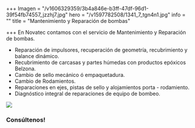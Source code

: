 +++
Imagen = "/v1606329359/3b4a846e-b3ff-47df-96d1-39f54fb74557_jzzhj7.jpg"
hero = "/v1597782508/1341_7_tgn4n1.jpg"
info = ""
title = "Mantenimiento y Reparación de bombas"

+++
En Novatec contamos con el servicio de Mantenimiento y Reparación de bombas.

* Reparación de impulsores, recuperación de geometría, recubrimiento y balance dinámico.
* Recubrimiento de carcasas y partes húmedas con productos epóxicos Belzona.
* Cambio de sello mecánico ó empaquetadura.
* Cambio de Rodamientos.
* Reparaciones en ejes, pistas de sello y alojamientos porta - rodamiento.
* Diagnóstico integral de reparaciones de equipo de bombeo.

![](https://res.cloudinary.com/novatec/v1606329359/3b4a846e-b3ff-47df-96d1-39f54fb74557_jzzhj7.jpg)

### **Consúltenos!** 